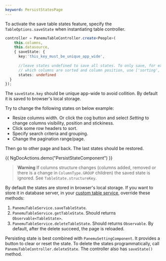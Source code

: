 ```yaml
---
keyword: PersistStatesPage
---
```


To activate the save table states feature, specify the `TableOptions.saveState` when instantiating table controller.

```typescript {4-10}
controller = PanemuTableController.create<People>(
	this.columns, 
	this.datasource, 
	{ saveState: {
      key:'this_key_must_be_unique_app_wide',
      
      //leave states undefined to save all states. To only save, for example,
      // which columns are sorted and column position, use ['sorting', 'columns']
      states: undefined
  }
});
```

The `saveState.key` should be unique app-wide to avoid collition. By default it is saved to browser's local storage.

Try to change the following states on below example:
- Resize columns width. Or click the cog button and select *Setting* to change columns visibility, position
and stickiness.
- Click some row headers to sort.
- Specify search criteria and grouping.
- Change the pagination range/page.

Then go to other page and back. The last states should be restored.

{{ NgDocActions.demo("PersistStateComponent") }}

> **Warning**
> If columns structure changes (columns added, removed or there is a change in `ColumnType.GROUP` children)
the saved state is ignored. See `TableState.structureKey`.

By default the states are stored in browser's local storage. If you want to store it in database server,
in your [custom table service](getting-started/configuration), override these methods:

1. `PanemuTableService.saveTableState`.
2. `PanemuTableService.getTableState`. Should returns `Observable<TableState>`.
3. `PanemuTableService.deleteTableState`. Should returns `Observable`. By default, after the delete
succeed, the page is reloaded.

Persisting state is best combined with `PanemuSettingComponent`. It provides a button to clear or reset the state.
To delete the states programmatically, call `PanemuTableController.deleteState`. The controller also has 
`saveState()` method.